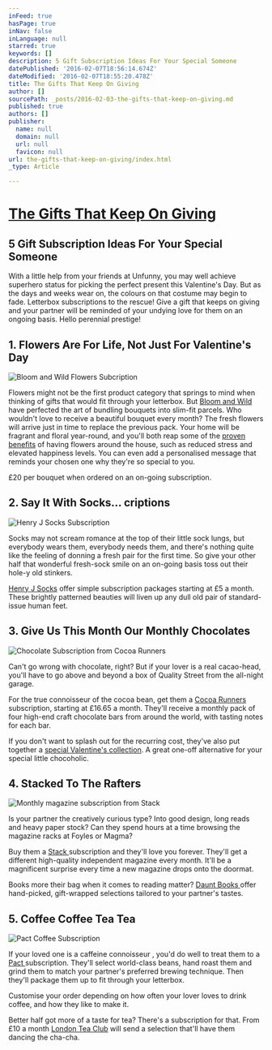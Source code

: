 ```yaml
---
inFeed: true
hasPage: true
inNav: false
inLanguage: null
starred: true
keywords: []
description: 5 Gift Subscription Ideas For Your Special Someone
datePublished: '2016-02-07T18:56:14.674Z'
dateModified: '2016-02-07T18:55:20.478Z'
title: The Gifts That Keep On Giving
author: []
sourcePath: _posts/2016-02-03-the-gifts-that-keep-on-giving.md
published: true
authors: []
publisher:
  name: null
  domain: null
  url: null
  favicon: null
url: the-gifts-that-keep-on-giving/index.html
_type: Article

---
```

# [The Gifts That Keep On Giving][0]

## 5 Gift Subscription Ideas For Your Special Someone

With a little help from your friends at Unfunny, you may well achieve superhero status for picking the perfect present this Valentine's Day. But as the days and weeks wear on, the colours on that costume may begin to fade. Letterbox subscriptions to the rescue! Give a gift that keeps on giving and your partner will be reminded of your undying love for them on an ongoing basis. Hello perennial prestige!

## 1\. Flowers Are For Life, Not Just For Valentine's Day
![Bloom and Wild Flowers Subcription](https://s3-us-west-2.amazonaws.com/the-grid-img/p/8fce514b08b3f39ec78036f91a4e1659a06449c1.jpg)

Flowers might not be the first product category that springs to mind 
when thinking of gifts that would fit through your letterbox. But [Bloom and Wild][1]
have perfected the art of bundling bouquets into slim-fit parcels. Who 
wouldn't love to receive a beautiful bouquet every month? The fresh 
flowers will arrive just in time to replace the previous pack. Your home
will be fragrant and floral year-round, and you'll both reap some of 
the [proven benefits][2]
of having flowers around the house, such as reduced stress and elevated
happiness levels. You can even add a personalised message that reminds 
your chosen one why they're so special to you.

£20 per bouquet when ordered on an on-going subscription.

## 2\. Say It With Socks... criptions
![Henry J Socks Subscription](https://s3-us-west-2.amazonaws.com/the-grid-img/p/5d1b0bc466ea2d934068c3c3d3d3e9b5d0f3c946.jpg)

Socks may not scream 
romance at the top of their little sock lungs, but everybody wears them,
everybody needs them, and there's nothing quite like the feeling of 
donning a fresh pair for the first time. So give your other half that 
wonderful fresh-sock smile on an on-going basis toss out their hole-y 
old stinkers.

[Henry J Socks][3] offer simple subscription packages
starting at £5 a month. These brightly patterned beauties will liven up any
dull old pair of standard-issue human feet.

## 3\. Give Us This Month Our Monthly Chocolates
![Chocolate Subscription from Cocoa Runners](https://s3-us-west-2.amazonaws.com/the-grid-img/p/142c8c0d42b9e11952e828ebc3d8bfcf954e3344.jpg)

Can't go wrong with chocolate, right? But if your lover is a real 
cacao-head, you'll have to go above and beyond a box of Quality Street 
from the all-night garage.

For the true connoisseur of the 
cocoa bean, get them a  [Cocoa 
Runners][4] subscription, starting at £16.65 a month. They'll receive a 
monthly pack of four high-end craft chocolate bars from around the 
world, with tasting notes for each bar.

If you don't want to 
splash out for the recurring cost, they've also put together a [special 
Valentine's collection][5]. A great one-off alternative for your special little chocoholic.

## 4\. Stacked To The Rafters
![Monthly magazine subscription from Stack](https://s3-us-west-2.amazonaws.com/the-grid-img/p/05b352728d783757d744147e8cbf4d1748068e47.jpg)

Is your partner the creatively curious type? Into good design, long 
reads and heavy paper stock? Can they spend hours at a time browsing the
magazine racks at Foyles or Magma?

Buy them a [Stack ][6]
subscription and they'll love you forever. They'll get a different 
high-quality independent magazine every month. It'll be a magnificent 
surprise every time a new magazine drops onto the doormat.

Books more their bag when it comes to reading matter? [Daunt Books ][7]offer hand-picked, gift-wrapped selections tailored to your partner's tastes.

## 5\. Coffee Coffee Tea Tea
![Pact Coffee Subscription](https://s3-us-west-2.amazonaws.com/the-grid-img/p/25ccce6a19e6d15b884f3f77a25aed1631288e1f.jpg)

If your loved one is a caffeine connoisseur , you'd do well to treat 
them to a [Pact ][8]subscription. They'll select world-class beans, hand 
roast them and grind them to match your partner's preferred brewing 
technique. Then they'll package them up to fit through your letterbox.

Customise your order depending on how often your lover loves to drink coffee, and how they like to make it.

Better
half got more of a taste for tea? There's a subscription for that. From
£10 a month [London Tea Club][9] will send a selection that'll have them 
dancing the cha-cha.

[0]: https://thegrid.ai/unfunny/the-gifts-that-keep-on-giving/
[1]: https://www.bloomandwild.com/
[2]: http://www.aboutflowers.com/health-benefits-a-research/emotional-impact-of-flowers-study.html
[3]: http://henryjsocks.co.uk/
[4]: http://cocoarunners.com/subscribe
[5]: http://cocoarunners.com/shop/the-valentines-collection/
[6]: http://www.stackmagazines.com/
[7]: http://www.dauntbooks.co.uk/products-page/subscriptions/
[8]: https://www.pactcoffee.com/#process
[9]: http://www.londonteaclub.com/gift/